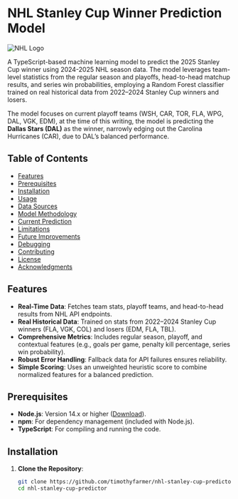 # NHL Stanley Cup Winner Prediction Model

![NHL Logo](https://media.d3.nhle.com/image/private/t_q-best/prd/assets/nhl/logos/nhl_shield_wm_on_dark_fqkbph)

A TypeScript-based machine learning model to predict the 2025 Stanley Cup winner using 2024-2025 NHL season data. The model leverages team-level statistics from the regular season and playoffs, head-to-head matchup results, and series win probabilities, employing a Random Forest classifier trained on real historical data from 2022–2024 Stanley Cup winners and losers.

The model focuses on current playoff teams (WSH, CAR, TOR, FLA, WPG, DAL, VGK, EDM), at the time of this writing, the model is predicting the **Dallas Stars (DAL)** as the winner, narrowly edging out the Carolina Hurricanes (CAR), due to DAL’s balanced performance.

## Table of Contents

- [Features](#features)
- [Prerequisites](#prerequisites)
- [Installation](#installation)
- [Usage](#usage)
- [Data Sources](#data-sources)
- [Model Methodology](#model-methodology)
- [Current Prediction](#current-prediction)
- [Limitations](#limitations)
- [Future Improvements](#future-improvements)
- [Debugging](#debugging)
- [Contributing](#contributing)
- [License](#license)
- [Acknowledgments](#acknowledgments)

## Features

- **Real-Time Data**: Fetches team stats, playoff teams, and head-to-head results from NHL API endpoints.
- **Real Historical Data**: Trained on stats from 2022–2024 Stanley Cup winners (FLA, VGK, COL) and losers (EDM, FLA, TBL).
- **Comprehensive Metrics**: Includes regular season, playoff, and contextual features (e.g., goals per game, penalty kill percentage, series win probability).
- **Robust Error Handling**: Fallback data for API failures ensures reliability.
- **Simple Scoring**: Uses an unweighted heuristic score to combine normalized features for a balanced prediction.

## Prerequisites

- **Node.js**: Version 14.x or higher ([Download](https://nodejs.org/)).
- **npm**: For dependency management (included with Node.js).
- **TypeScript**: For compiling and running the code.

## Installation

1. **Clone the Repository**:
   ```bash
   git clone https://github.com/timothyfarmer/nhl-stanley-cup-predictor.git
   cd nhl-stanley-cup-predictor
